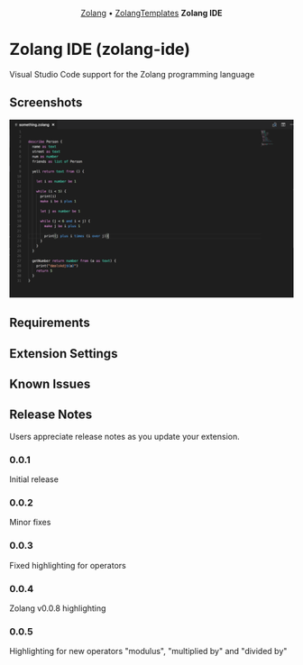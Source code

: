 <p align="center">
  <a href="https://github.com/Zolang/Zolang">Zolang</a> &bull;
    <a href="https://github.com/Zolang/ZolangTemplates">ZolangTemplates</a>
  <b> Zolang IDE </b>
</p>

# Zolang IDE (zolang-ide)

Visual Studio Code support for the Zolang programming language

## Screenshots

![Zolang in action](images/zolang.png)

## Requirements

## Extension Settings

## Known Issues

## Release Notes

Users appreciate release notes as you update your extension.

### 0.0.1

Initial release

### 0.0.2

Minor fixes

### 0.0.3

Fixed highlighting for operators

### 0.0.4

Zolang v0.0.8 highlighting

### 0.0.5

Highlighting for new operators "modulus", "multiplied by" and "divided by" 
